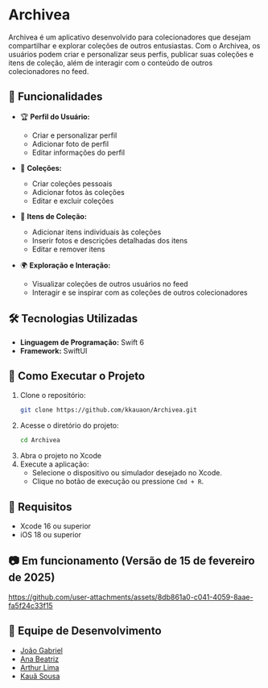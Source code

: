 # Archivea

Archivea é um aplicativo desenvolvido para colecionadores que desejam compartilhar e explorar coleções de outros entusiastas. Com o Archivea, os usuários podem criar e personalizar seus perfis, publicar suas coleções e itens de coleção, além de interagir com o conteúdo de outros colecionadores no feed.

## 📌 Funcionalidades

- 🏆 **Perfil do Usuário:**
  - Criar e personalizar perfil
  - Adicionar foto de perfil
  - Editar informações do perfil
  
- 📂 **Coleções:**
  - Criar coleções pessoais
  - Adicionar fotos às coleções
  - Editar e excluir coleções
  
- 🎲 **Itens de Coleção:**
  - Adicionar itens individuais às coleções
  - Inserir fotos e descrições detalhadas dos itens
  - Editar e remover itens
  
- 🌍 **Exploração e Interação:**
  - Visualizar coleções de outros usuários no feed
  - Interagir e se inspirar com as coleções de outros colecionadores

## 🛠️ Tecnologias Utilizadas

- **Linguagem de Programação:** Swift 6
- **Framework:** SwiftUI

## 🚀 Como Executar o Projeto

1. Clone o repositório:
   ```bash
   git clone https://github.com/kkauaon/Archivea.git
   ```
2. Acesse o diretório do projeto:
   ```bash
   cd Archivea
   ```
3. Abra o projeto no Xcode
5. Execute a aplicação:
   - Selecione o dispositivo ou simulador desejado no Xcode.
   - Clique no botão de execução ou pressione `Cmd + R`.

## 📌 Requisitos

- Xcode 16 ou superior
- iOS 18 ou superior

## 📷 Em funcionamento (Versão de 15 de fevereiro de 2025)



https://github.com/user-attachments/assets/8db861a0-c041-4059-8aae-fa5f24c33f15



## 👥 Equipe de Desenvolvimento

- [João Gabriel](https://github.com/Jot4g3)
- [Ana Beatriz](https://github.com/anabcarvalho30)
- [Arthur Lima](https://github.com/Arthur-Lima07)
- [Kauã Sousa](https://github.com/kkauaon)

